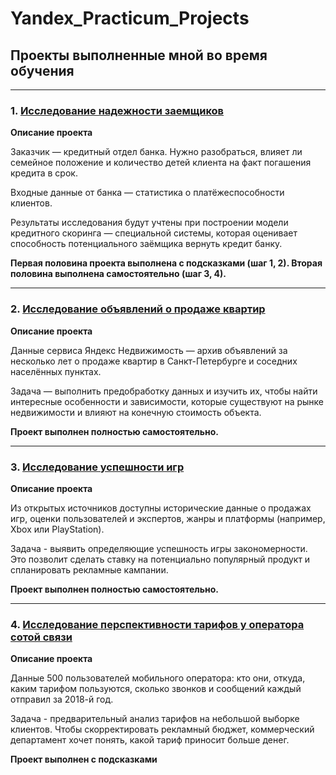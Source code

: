 # Yandex_Practicum_Projects
## Проекты выполненные мной во время обучения
____

### 1. [Исследование надежности заемщиков](https://github.com/egrkch/Yandex_Practicum_Projects/blob/main/Investigation%20of%20the%20reliability%20of%20borrowers.ipynb)
**Описание проекта**

Заказчик — кредитный отдел банка. Нужно разобраться, влияет ли семейное положение и количество детей клиента на факт погашения кредита в срок. 

Входные данные от банка — статистика о платёжеспособности клиентов.

Результаты исследования будут учтены при построении модели кредитного скоринга — специальной системы, которая оценивает способность потенциального заёмщика вернуть кредит банку.

**Первая половина проекта выполнена с подсказками (шаг 1, 2). Вторая половина выполнена самостоятельно (шаг 3, 4).**
___

### 2. [Исследование объявлений о продаже квартир](https://github.com/egrkch/Yandex_Practicum_Projects/blob/main/Research%20of%20ads%20for%20the%20sale%20of%20apartments.ipynb)
**Описание проекта**

Данные сервиса Яндекс Недвижимость — архив объявлений за несколько лет о продаже квартир в Санкт-Петербурге и соседних населённых пунктах.

Задача — выполнить предобработку данных и изучить их, чтобы найти интересные особенности и зависимости, которые существуют на рынке недвижимости и влияют на конечную стоимость объекта.

**Проект выполнен полностью самостоятельно.**
___

### 3. [Исследование успешности игр](https://github.com/egrkch/Yandex_Practicum_Projects/blob/main/Research%20on%20the%20success%20of%20games.ipynb)
**Описание проекта**

Из открытых источников доступны исторические данные о продажах игр, оценки пользователей и экспертов, жанры и платформы (например, Xbox или PlayStation).

Задача - выявить определяющие успешность игры закономерности. Это позволит сделать ставку на потенциально популярный продукт и спланировать рекламные кампании.

**Проект выполнен полностью самостоятельно.**
___

### 4. [Исследование перспективности тарифов у оператора сотой связи](https://github.com/egrkch/Yandex_Practicum_Projects/blob/main/Research%20on%20the%20prospects%20of%20mobile%20operators.ipynb)
**Описание проекта**

Данные 500 пользователей мобильного оператора: кто они, откуда, каким тарифом пользуются, сколько звонков и сообщений каждый отправил за 2018-й год.

Задача - предварительный анализ тарифов на небольшой выборке клиентов.  Чтобы скорректировать рекламный бюджет, коммерческий департамент хочет понять, какой тариф приносит больше денег.

**Проект выполнен с подсказками**
